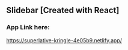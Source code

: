 ## Slidebar [Created with React]

### App Link here:

https://superlative-kringle-4e05b9.netlify.app/
